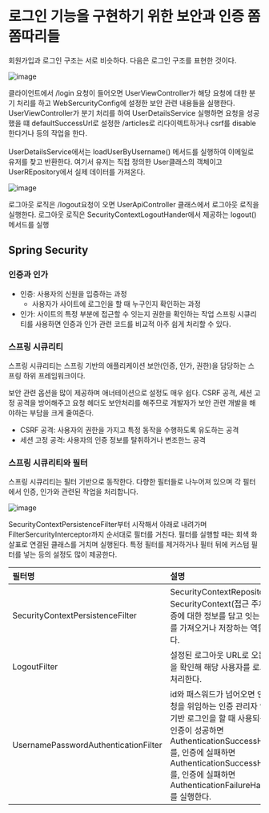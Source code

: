 # 로그인 기능을 구현하기 위한 보안과 인증 쫌쫌따리들
회원가입과 로그인 구조는 서로 비슷하다.
다음은 로그인 구조를 표현한 것이다.

![image](https://github.com/user-attachments/assets/8bab2f31-c8e9-4c34-b762-0bb05c490cf3)

클라이언트에서 /login 요청이 들어오면 UserViewController가 해당 요청에 대한 분기 처리를 하고 WebSercurityConfig에 설정한 보안 관련 내용들을 실행한다.
UserViewController가 분기 처리를 하여 UserDetailsService 실행하면 요청을 성공했을 떄 defaultSuccessUrl로 설정한 /articles로 리다이렉트하거나 csrf를 disable한다거나 등의 작업을 한다.
<br><br>
UserDetailsService에서는 loadUserByUsername() 메서드를 실행하여 이메일로 유저를 찾고 반환한다.
여기서 유저는 직접 정의한 User클래스의 객체이고 UserREpository에서 실제 데이터를 가져온다.
<br>

![image](https://github.com/user-attachments/assets/26b92789-7d2f-4944-96db-cabe4470d2e2)

로그아웃 로직은 /logout요청이 오면 UserApiController 클래스에서 로그아웃 로직을 실행한다.
로그아웃 로직은 SecurityContextLogoutHander에서 제공하는 logout() 메서드를 실행

## Spring Security

### 인증과 인가
* 인증: 사용자의 신원을 입증하는 과정
    * 사용자가 사이트에 로그인을 할 때 누구인지 확인하는 과정
* 인가: 사이트의 특정 부분에 접근할 수 잇는지 권한을 확인하는 작업
스프링 시큐리티를 사용하면 인증과 인가 관련 코드를 비교적 아주 쉽게 처리할 수 있다.

### 스프링 시큐리티
스프링 시큐리티는 스프링 기반의 애플리케이션 보안(인증, 인가, 권한)을 담당하는 스프링 하위 프레임워크이다.
<br>

보안 관련 옵션을 많이 제공하며 애너테이션으로 설정도 매우 쉽다.
CSRF 공격, 세션 고정 공격을 방어해주고 요청 헤더도 보안처리를 해주므로 개발자가 보안 관련 개발을 해야하는 부담을 크게 줄여준다.
* CSRF 공격: 사용자의 권한을 가지고 특정 동작을 수행하도록 유도하는 공격
* 세션 고정 공격: 사용자의 인증 정보를 탈취하거나 변조한느 공격

### 스프링 시큐리티와 필터
스프링 시큐리티는 필터 기반으로 동작한다.
다향한 필터들로 나누어져 있으며 각 필터에서 인증, 인가와 관련된 작업을 처리합니다.

![image](https://github.com/user-attachments/assets/a0af3b68-ff7c-4897-bcaf-a96b29f77337)

SecurityContextPersistenceFilter부터 시작해서 아래로 내려가며 FilterSercurityInterceptor까지 순서대로 필터를 거친다.
필터를 실행할 때는 회색 화살표로 연결된 클래스를 거치며 실행된다.
특정 필터를 제거하거나 필터 뒤에 커스텀 필터를 넣는 등의 설정도 많이 제공한다.

|필터명|설명|
|:----|:---|
|SecurityContextPersistenceFilter|SecurityContextRepository에서 SecurityContext(접근 주체와 인증에 대한 정보를 담고 잇는 객체)를 가져오거나 저장하는 역할을 한다.|
|LogoutFilter|설정된 로그아웃 URL로 오는 요청을 확인해 해당 사용자를 로그아웃 처리한다.|
|UsernamePasswordAuthenticationFilter|id와 패스워드가 넘어오면 인증 요청을 위임하는 인증 관리자 역할, 폼기반 로그인을 할 때 사용되는 필터, 인증이 성공하면 AuthenticationSuccessHandler를, 인증에 실패하면 AuthenticationSuccessHandler를, 인증에 실패하면 AuthenticationFailureHandler를 실행한다.|